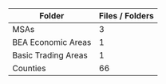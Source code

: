| Folder              |   Files / Folders |
|---------------------|-------------------|
| MSAs                |                 3 |
| BEA Economic Areas  |                 1 |
| Basic Trading Areas |                 1 |
| Counties            |                66 |